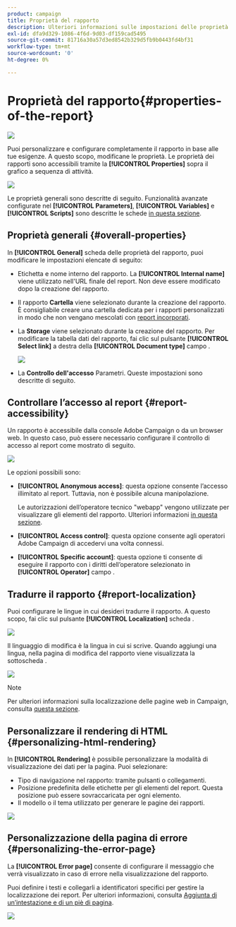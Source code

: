```yaml
---
product: campaign
title: Proprietà del rapporto
description: Ulteriori informazioni sulle impostazioni delle proprietà del report
exl-id: dfa9d329-1086-4f6d-9d03-df159cad5495
source-git-commit: 81716a30a57d3ed8542b329d5fb9b0443fd4bf31
workflow-type: tm+mt
source-wordcount: '0'
ht-degree: 0%

---
```


# Proprietà del rapporto{#properties-of-the-report}

![](../../assets/common.svg)

Puoi personalizzare e configurare completamente il rapporto in base alle tue esigenze. A questo scopo, modificane le proprietà. Le proprietà dei rapporti sono accessibili tramite la **[!UICONTROL Properties]** sopra il grafico a sequenza di attività.

![](assets/s_ncs_advuser_report_properties_01.png)

Le proprietà generali sono descritte di seguito. Funzionalità avanzate configurate nel **[!UICONTROL Parameters]**, **[!UICONTROL Variables]** e **[!UICONTROL Scripts]** sono descritte le schede [in questa sezione](../../reporting/using/advanced-functionalities.md).

## Proprietà generali {#overall-properties}

In **[!UICONTROL General]** scheda delle proprietà del rapporto, puoi modificare le impostazioni elencate di seguito:

* Etichetta e nome interno del rapporto. La **[!UICONTROL Internal name]** viene utilizzato nell&#39;URL finale del report. Non deve essere modificato dopo la creazione del rapporto.

* Il rapporto **Cartella** viene selezionato durante la creazione del rapporto. È consigliabile creare una cartella dedicata per i rapporti personalizzati in modo che non vengano mescolati con [report incorporati](../../reporting/using/about-campaign-built-in-reports.md).

* La **Storage** viene selezionato durante la creazione del rapporto. Per modificare la tabella dati del rapporto, fai clic sul pulsante **[!UICONTROL Select link]** a destra della **[!UICONTROL Document type]** campo .

   ![](assets/s_ncs_advuser_report_properties_02.png)

* La **Controllo dell&#39;accesso** Parametri. Queste impostazioni sono descritte di seguito.

## Controllare l’accesso al report {#report-accessibility}

Un rapporto è accessibile dalla console Adobe Campaign o da un browser web. In questo caso, può essere necessario configurare il controllo di accesso al report come mostrato di seguito.

![](assets/s_ncs_advuser_report_properties_02b.png)

Le opzioni possibili sono:

* **[!UICONTROL Anonymous access]**: questa opzione consente l’accesso illimitato al report. Tuttavia, non è possibile alcuna manipolazione.

   Le autorizzazioni dell’operatore tecnico &quot;webapp&quot; vengono utilizzate per visualizzare gli elementi del rapporto. Ulteriori informazioni [in questa sezione](../../platform/using/access-management-operators.md).

* **[!UICONTROL Access control]**: questa opzione consente agli operatori Adobe Campaign di accedervi una volta connessi.
* **[!UICONTROL Specific account]**: questa opzione ti consente di eseguire il rapporto con i diritti dell’operatore selezionato in **[!UICONTROL Operator]** campo .

## Tradurre il rapporto {#report-localization}

Puoi configurare le lingue in cui desideri tradurre il rapporto. A questo scopo, fai clic sul pulsante **[!UICONTROL Localization]** scheda .

![](assets/s_ncs_advuser_report_properties_06.png)

Il linguaggio di modifica è la lingua in cui si scrive. Quando aggiungi una lingua, nella pagina di modifica del rapporto viene visualizzata la sottoscheda .

![](assets/s_ncs_advuser_report_properties_05a.png)

>[!NOTE]
>
>Per ulteriori informazioni sulla localizzazione delle pagine web in Campaign, consulta [questa sezione](../../web/using/translating-a-web-form.md).

## Personalizzare il rendering di HTML {#personalizing-html-rendering}

In **[!UICONTROL Rendering]** è possibile personalizzare la modalità di visualizzazione dei dati per la pagina. Puoi selezionare:

* Tipo di navigazione nel rapporto: tramite pulsanti o collegamenti.
* Posizione predefinita delle etichette per gli elementi del report. Questa posizione può essere sovraccaricata per ogni elemento.
* Il modello o il tema utilizzato per generare le pagine dei rapporti.

![](assets/s_ncs_advuser_report_properties_08.png)

## Personalizzazione della pagina di errore {#personalizing-the-error-page}

La **[!UICONTROL Error page]** consente di configurare il messaggio che verrà visualizzato in caso di errore nella visualizzazione del rapporto.

Puoi definire i testi e collegarli a identificatori specifici per gestire la localizzazione dei report. Per ulteriori informazioni, consulta [Aggiunta di un’intestazione e di un piè di pagina](../../reporting/using/element-layout.md#adding-a-header-and-a-footer).

![](assets/s_ncs_advuser_report_properties_11.png)
